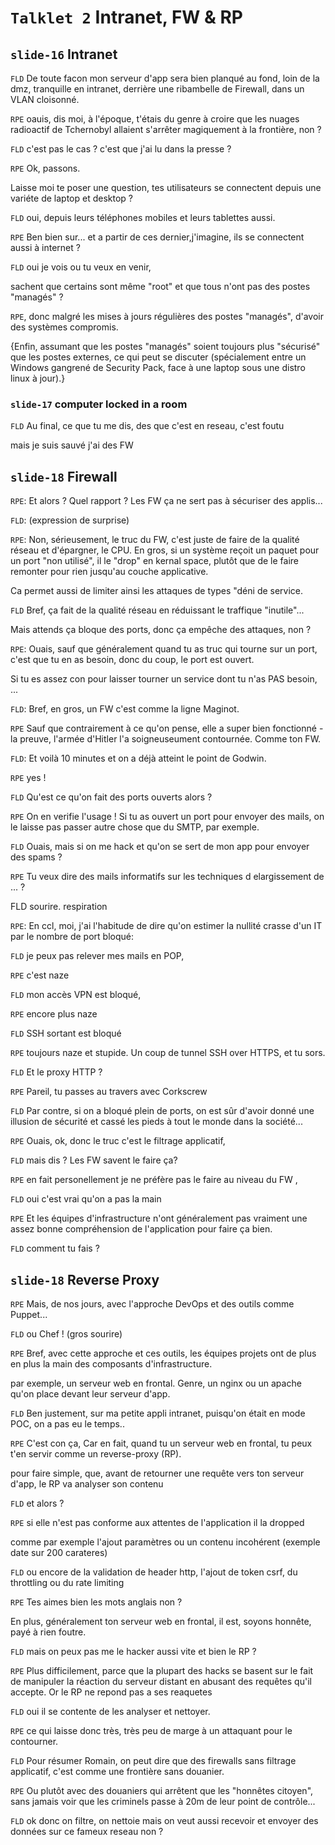 `Talklet 2` Intranet, FW & RP
====


`slide-16` Intranet
----

`FLD`  De toute facon mon serveur d'app sera bien planqué au fond, loin de la dmz, tranquille en intranet, derrière une ribambelle de Firewall, dans un VLAN cloisonné.

`RPE` oauis, dis moi, à l'époque, t'étais du genre à croire que les nuages radioactif de Tchernobyl allaient s'arrêter magiquement à la frontière, non ? 

`FLD` c'est pas le cas ? c'est que j'ai lu dans la presse ?

`RPE` Ok, passons. 

Laisse moi te poser une question, tes utilisateurs se connectent depuis une variéte de laptop et desktop ?

`FLD` oui, depuis leurs téléphones mobiles et leurs tablettes aussi.

`RPE` Ben bien sur... et a partir de ces dernier,j'imagine, ils se connectent aussi à internet ?

`FLD` oui je vois ou tu veux en venir, 

sachent que certains sont même "root" et que tous n'ont pas des postes "managés" ?


`RPE`, donc  malgré les mises à jours régulières des postes "managés", d'avoir des systèmes compromis. 

{Enfin, assumant que les postes "managés" soient toujours plus "sécurisé" que les postes externes, ce qui peut se discuter (spécialement entre un Windows gangrené de Security Pack, face à une laptop sous une distro linux à jour).}

### `slide-17` computer locked in a room

`FLD` Au final, ce que tu me dis, des que c'est en reseau, c'est foutu

mais je suis sauvé j'ai des FW


`slide-18` Firewall
---------


`RPE`: Et alors ? Quel rapport ? Les FW ça ne sert pas à sécuriser des applis...

`FLD`: (expression de surprise)

`RPE`: Non, sérieusement, le truc du FW, c'est juste de faire de la qualité réseau et d'épargner, le CPU. En gros, si un système reçoit un paquet pour un port "non utilisé", il le "drop" en kernal space, plutôt que de le faire remonter pour rien jusqu'au couche applicative. 

Ca permet aussi de limiter ainsi les attaques de types "déni de service. 

`FLD` Bref, ça fait de la qualité réseau en réduissant le traffique "inutile"...

Mais attends ça bloque des ports, donc ça empêche des attaques, non ?

`RPE`: Ouais, sauf que généralement quand tu as truc qui tourne sur un port, c'est que tu en as besoin, donc du coup, le port est ouvert. 

Si tu es assez con pour laisser tourner un service dont tu n'as PAS besoin, ...

`FLD`: Bref, en gros, un FW c'est comme la ligne Maginot.

`RPE`
Sauf que contrairement à ce qu'on pense, elle a super bien fonctionné - la preuve, l'armée d'Hitler l'a soigneuseument contournée. Comme ton FW.

`FLD`: Et voilà 10 minutes et on a déjà atteint le point de Godwin.

`RPE` yes !

`FLD` Qu'est ce qu'on fait des ports ouverts alors ?

`RPE` On en verifie l'usage ! Si tu as ouvert un port pour envoyer des mails, on le laisse pas passer autre chose que du SMTP, par exemple.

`FLD` Ouais, mais si on me hack et qu'on se sert de mon app pour envoyer des spams ? 

`RPE` Tu veux dire des mails informatifs sur les techniques d elargissement de ... ?

FLD sourire. respiration

`RPE`: En ccl, moi, j'ai l'habitude de dire qu'on estimer la nullité crasse d'un IT par le nombre de port bloqué:

`FLD` je peux pas relever mes mails en POP, 

`RPE` c'est naze

`FLD` mon accès VPN est bloqué, 

`RPE` encore plus naze

`FLD` SSH sortant est bloqué

`RPE` toujours naze et stupide. Un coup de tunnel SSH over HTTPS, et tu sors.

`FLD` Et le proxy HTTP ?

`RPE` Pareil, tu passes au travers avec Corkscrew

`FLD` Par contre, si on a bloqué plein de ports, on est sûr d'avoir donné une illusion de sécurité et cassé les pieds à tout le monde dans la société...

`RPE` Ouais, ok, donc le truc c'est le filtrage applicatif, 

`FLD` mais dis ? Les FW savent le faire ça? 

`RPE`  en fait personellement je ne préfère pas le faire au niveau du FW , 

`FLD` oui c'est vrai qu'on a pas la main 

`RPE` Et les équipes d'infrastructure n'ont généralement pas vraiment une assez bonne compréhension de l'application pour faire ça bien.

`FLD` comment tu fais ?

`slide-18` Reverse Proxy
---------

`RPE` Mais, de nos jours, avec l'approche DevOps et des outils comme Puppet...

`FLD` ou Chef ! (gros sourire)

`RPE`  Bref, avec cette approche et ces outils, les équipes projets ont de plus en plus la main des composants d'infrastructure.

 par exemple, un serveur web en frontal. Genre, un nginx ou un apache qu'on place devant leur serveur d'app.

`FLD` Ben justement, sur ma petite appli intranet, puisqu'on était en mode POC, on a pas eu le temps..

`RPE` C'est con ça,  Car en fait, quand tu un serveur web en frontal, tu peux t'en servir comme un reverse-proxy (RP). 

pour faire simple, que, avant de retourner une requête vers ton serveur d'app, le RP va analyser son contenu

`FLD` et alors ?

`RPE`  si elle n'est pas conforme aux attentes de l'application il la dropped 

comme par exemple l'ajout paramètres ou un contenu incohérent 
(exemple date sur 200 carateres)

`FLD` ou encore de la validation de header http, l'ajout de token csrf, du throttling ou du rate limiting

`RPE` Tes aimes bien les mots anglais non ? 

En plus, généralement ton serveur web en frontal, il est, soyons honnête, payé à rien foutre. 



`FLD` mais on peux pas me le hacker aussi vite et bien le RP ?

`RPE` Plus difficilement, parce que la plupart des hacks se basent sur le fait de manipuler la réaction du serveur distant en abusant des requêtes qu'il accepte. Or le RP ne repond pas a ses reaquetes

`FLD` oui il se contente de les analyser et nettoyer.

`RPE` ce qui laisse donc très, très peu de marge à un attaquant pour le contourner.

`FLD` Pour résumer Romain, on peut dire que des firewalls sans filtrage applicatif, c'est comme une frontière sans douanier.

`RPE` Ou plutôt avec des douaniers qui arrêtent que les "honnêtes citoyen", sans jamais voir que les criminels passe à 20m de leur point de contrôle...

`FLD` ok donc on filtre, on nettoie mais on veut aussi recevoir et envoyer des données sur ce fameux reseau non ?

